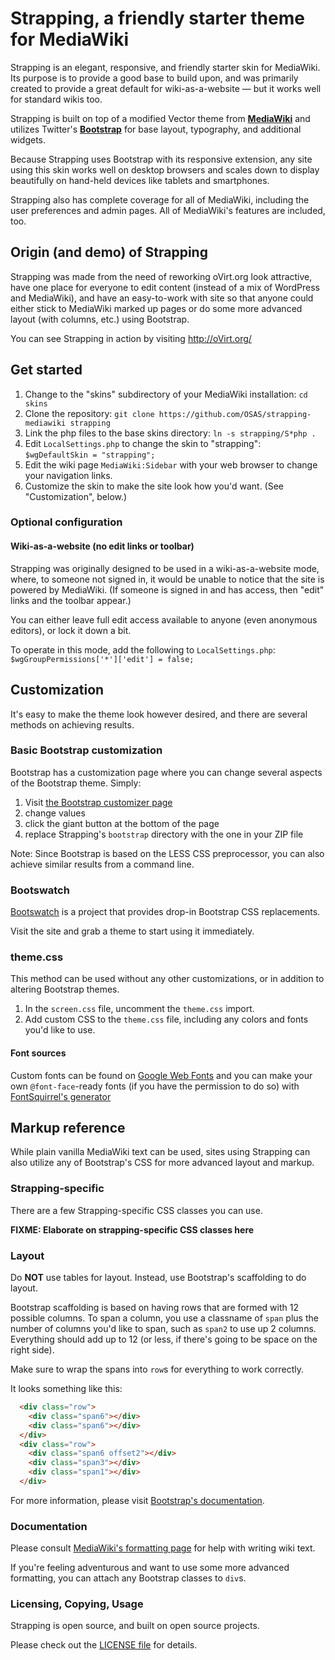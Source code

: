 # Strapping, a friendly starter theme for MediaWiki

Strapping is an elegant, responsive, and friendly starter skin for MediaWiki.
Its purpose is to provide a good base to build upon, and was primarily created
to provide a great default for wiki-as-a-website — but it works well for
standard wikis too.

Strapping is built on top of a modified Vector theme from
**[MediaWiki](http://mediawiki.org/)** and utilizes Twitter's
**[Bootstrap](http://twitter.github.com/bootstrap/)** for base layout,
typography, and additional widgets.

Because Strapping uses Bootstrap with its responsive extension, any site using
this skin works well on desktop browsers and scales down to display beautifully
on hand-held devices like tablets and smartphones.

Strapping also has complete coverage for all of MediaWiki, including the user
preferences and admin pages. All of MediaWiki's features are included, too.


## Origin (and demo) of Strapping

Strapping was made from the need of reworking oVirt.org look attractive, have
one place for everyone to edit content (instead of a mix of WordPress and
MediaWiki), and have an easy-to-work with site so that anyone could either
stick to MediaWiki marked up pages or do some more advanced layout (with
columns, etc.) using Bootstrap.

You can see Strapping in action by visiting http://oVirt.org/


## Get started

1. Change to the "skins" subdirectory of your MediaWiki installation: `cd skins`
2. Clone the repository: 
   `git clone https://github.com/OSAS/strapping-mediawiki strapping`
3. Link the php files to the base skins directory: `ln -s strapping/S*php .`
4. Edit `LocalSettings.php` to change the skin to "strapping":
  `$wgDefaultSkin = "strapping";`
5. Edit the wiki page `MediaWiki:Sidebar` with your web browser to change your
   navigation links.
6. Customize the skin to make the site look how you'd want. (See
   "Customization", below.)

### Optional configuration

#### Wiki-as-a-website (no edit links or toolbar)

Strapping was originally designed to be used in a wiki-as-a-website mode,
where, to someone not signed in, it would be unable to notice that the site
is powered by MediaWiki. (If someone is signed in and has access, then
"edit" links and the toolbar appear.)

You can either leave full edit access available to anyone (even anonymous
editors), or lock it down a bit.

To operate in this mode, add the following to `LocalSettings.php`:
`$wgGroupPermissions['*']['edit'] = false;`


## Customization

It's easy to make the theme look however desired, and there are several methods
on achieving results.


### Basic Bootstrap customization

Bootstrap has a customization page where you can change several aspects of the
Bootstrap theme. Simply:

1. Visit [the Bootstrap customizer page](http://twitter.github.com/bootstrap/customize.html)
2. change values
3. click the giant button at the bottom of the page
4. replace Strapping's `bootstrap` directory with the one in your ZIP file

Note: Since Bootstrap is based on the LESS CSS preprocessor, you can also
achieve similar results from a command line.


### Bootswatch

[Bootswatch](http://bootswatch.com/) is a project that provides drop-in
Bootstrap CSS replacements.

Visit the site and grab a theme to start using it immediately.


### theme.css

This method can be used without any other customizations, or in addition to
altering Bootstrap themes.

1. In the `screen.css` file, uncomment the `theme.css` import.
2. Add custom CSS to the `theme.css` file, including any colors and fonts you'd
like to use.


#### Font sources

Custom fonts can be found on [Google Web Fonts](http://google.com/webfonts)
and you can make your own `@font-face`-ready fonts (if you have the permission
to do so) with [FontSquirrel's generator](http://fontsquirrel.com/fontface/generator)


## Markup reference

While plain vanilla MediaWiki text can be used, sites using Strapping can also
utilize any of Bootstrap's CSS for more advanced layout and markup.


### Strapping-specific

There are a few Strapping-specific CSS classes you can use.

  **FIXME: Elaborate on strapping-specific CSS classes here**


### Layout

Do **NOT** use tables for layout. Instead, use Bootstrap's scaffolding to do
layout. 

Bootstrap scaffolding is based on having rows that are formed with 12 possible
columns. To span a column, you use a classname of `span` plus the number of
columns you'd like to span, such as `span2` to use up 2 columns. Everything
should add up to 12 (or less, if there's going to be space on the right side).

Make sure to wrap the spans into `row`s for everything to work correctly.

It looks something like this:

```html
  <div class="row">
    <div class="span6"></div>
    <div class="span6"></div>
  </div>
  <div class="row">
    <div class="span6 offset2"></div>
    <div class="span3"></div>
    <div class="span1"></div>
  </div>
```

For more information, please visit [Bootstrap's documentation](http://twitter.github.com/bootstrap/scaffolding.html).


### Documentation

Please consult [MediaWiki's formatting page](http://www.mediawiki.org/wiki/Help:Formatting) for help with writing wiki text.

If you're feeling adventurous and want to use some more advanced formatting,
you can attach any Bootstrap classes to `div`s.


### Licensing, Copying, Usage

Strapping is open source, and built on open source projects.

Please check out the [LICENSE file](https://github.com/OSAS/strapping-mediawiki/blob/master/LICENSE) for details.
